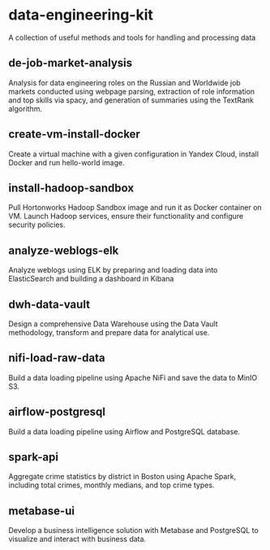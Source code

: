 # data-engineering-kit
A collection of useful methods and tools for handling and processing data

## de-job-market-analysis
Analysis for data engineering roles on the Russian and Worldwide job markets conducted using webpage parsing, extraction of role information and top skills via spacy, and generation of summaries using the TextRank algorithm.

## create-vm-install-docker
Create a virtual machine with a given configuration in Yandex Cloud, install Docker and run hello-world image.

## install-hadoop-sandbox
Pull Hortonworks Hadoop Sandbox image and run it as Docker container on VM. Launch Hadoop services, ensure their functionality and configure security policies. 

## analyze-weblogs-elk
Analyze weblogs using ELK by preparing and loading data into ElasticSearch and building a dashboard in Kibana

## dwh-data-vault
Design a comprehensive Data Warehouse using the Data Vault methodology, transform and prepare data for analytical use.

## nifi-load-raw-data
Build a data loading pipeline using Apache NiFi and save the data to MinIO S3.

## airflow-postgresql
Build a data loading pipeline using Airflow and PostgreSQL database.

## spark-api
Aggregate crime statistics by district in Boston using Apache Spark, including total crimes, monthly medians, and top crime types.

## metabase-ui
Develop a business intelligence solution with Metabase and PostgreSQL to visualize and interact with business data.